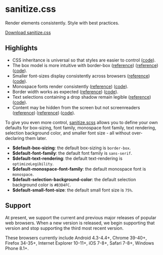 # sanitize.css

Render elements consistently. Style with best practices.

[Download sanitize.css](https://rawgit.com/jonathantneal/sanitize.css/master/dist/sanitize.css)



## Highlights

- CSS inheritance is universal so that styles are easier to control ([code](sanitize.scss#L48-L60)).
- The box model is more intuitive with border-box ([reference](http://www.paulirish.com/2012/box-sizing-border-box-ftw/)) ([reference](https://css-tricks.com/inheriting-box-sizing-probably-slightly-better-best-practice/)) ([code](sanitize.scss#L77)).
- Smaller font-sizes display consistently across browsers ([reference](https://github.com/servo/servo/issues/3423#issuecomment-56321664)) ([code](sanitize.scss#L31)).
- Monospace fonts render consistently ([reference](http://code.stephenmorley.org/html-and-css/fixing-browsers-broken-monospace-font-handling/)) ([code](sanitize.scss#L94)).
- Border width works as expected ([reference](https://developer.mozilla.org/en-US/docs/Web/CSS/border-style#Values)) ([code](sanitize.scss#L64)).
- Text selections containing a drop shadow remain legible ([reference](https://twitter.com/miketaylr/status/12228805301)) ([code](sanitize.scss#L129)).
- Content may be hidden from the screen but not screenreaders ([reference](http://www.paciellogroup.com/blog/2012/05/html5-accessibility-chops-hidden-and-aria-hidden/)) ([reference](https://www.drupal.org/node/897638)) ([code](sanitize.scss#L140-L149)).

To give you even more control, [sanitize.scss](sanitize.scss) allows you to define your own defaults for box-sizing, font family, monospace font family, text rendering, selection background color, and smaller font size - all without over-declaring them later.

- **$default-box-sizing**: the default box-sizing is `border-box`.
- **$default-font-family**: the default font family is `sans-serif`.
- **$default-text-rendering**: the default text-rendering is `optimizeLegibility`.
- **$default-monospace-font-family**: the default monospace font is `monospace`.
- **$default-selection-background-color**: the default selection background color is `#B3D4FC`.
- **$default-small-font-size**: the default small font size is `75%`.



## Support

At present, we support the current and previous major releases of popular web browsers. When a new version is released, we begin supporting that version and stop supporting the third most recent version.

These browsers currently include Android 4.3-4.4+, Chrome 39-40+, Firefox 34-35+, Internet Explorer 10-11+, iOS 7-8+, Safari 7-8+, Windows Phone 8.1+.
